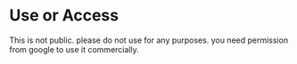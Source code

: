 # Use or Access
This is not public. please do not use for any purposes. you need permission from google to use it commercially.